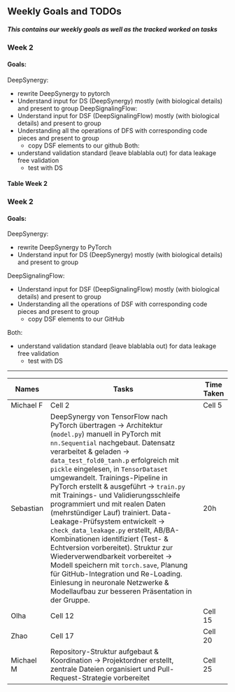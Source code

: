## Weekly Goals and TODOs

##### This contains our weekly goals as well as the tracked worked on tasks

### Week 2

#### Goals: 
DeepSynergy:
- rewrite DeepSynergy to pytorch
- Understand input for DS (DeepSynergy) mostly (with biological details) and present to group
DeepSignalingFlow:
- Understand input for DSF (DeepSignalingFlow) mostly (with biological details) and present to group
- Understanding all the operations of DFS with corresponding code pieces and present to group
  - copy DSF elements to our github
Both:
- understand validation standard (leave blablabla out) for data leakage free validation
  - test with DS

#### Table Week 2

### Week 2

#### Goals: 
DeepSynergy:
- rewrite DeepSynergy to PyTorch
- Understand input for DS (DeepSynergy) mostly (with biological details) and present to group

DeepSignalingFlow:
- Understand input for DSF (DeepSignalingFlow) mostly (with biological details) and present to group
- Understanding all the operations of DSF with corresponding code pieces and present to group
  - copy DSF elements to our GitHub

Both:
- understand validation standard (leave blablabla out) for data leakage free validation
  - test with DS

---

| Names      | Tasks                                                                                                                                                                                                                                                                                     | Time Taken |
|------------|--------------------------------------------------------------------------------------------------------------------------------------------------------------------------------------------------------------------------------------------------------------------------------------------|------------|
| Michael F  | Cell 2                                                                                                                                                                                                                                                                                     | Cell 5     |
| Sebastian  | DeepSynergy von TensorFlow nach PyTorch übertragen → Architektur (`model.py`) manuell in PyTorch mit `nn.Sequential` nachgebaut. Datensatz verarbeitet & geladen → `data_test_fold0_tanh.p` erfolgreich mit `pickle` eingelesen, in `TensorDataset` umgewandelt. Trainings-Pipeline in PyTorch erstellt & ausgeführt → `train.py` mit Trainings- und Validierungsschleife programmiert und mit realen Daten (mehrstündiger Lauf) trainiert. Data-Leakage-Prüfsystem entwickelt → `check_data_leakage.py` erstellt, AB/BA-Kombinationen identifiziert (Test- & Echtversion vorbereitet). Struktur zur Wiederverwendbarkeit vorbereitet → Modell speichern mit `torch.save`, Planung für GitHub-Integration und Re-Loading. Einlesung in neuronale Netzwerke & Modellaufbau zur besseren Präsentation in der Gruppe. | 20h        |
| Olha       | Cell 12                                                                                                                                                                                                                                                                                    | Cell 15    |
| Zhao       | Cell 17                                                                                                                                                                                                                                                                                    | Cell 20    |
| Michael M  | Repository-Struktur aufgebaut & Koordination → Projektordner erstellt, zentrale Dateien organisiert und Pull-Request-Strategie vorbereitet                                                                                                                                                | Cell 25    |
